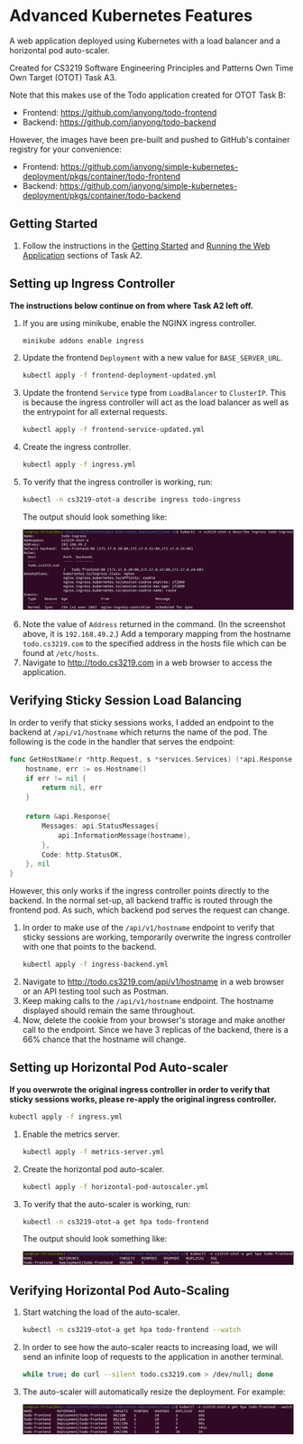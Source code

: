 # Advanced Kubernetes Features

A web application deployed using Kubernetes with a load balancer and a horizontal pod auto-scaler.

Created for CS3219 Software Engineering Principles and Patterns Own Time Own Target (OTOT) Task A3.

Note that this makes use of the Todo application created for OTOT Task B:
* Frontend: https://github.com/ianyong/todo-frontend
* Backend: https://github.com/ianyong/todo-backend

However, the images have been pre-built and pushed to GitHub's container registry for your convenience:
* Frontend: https://github.com/ianyong/simple-kubernetes-deployment/pkgs/container/todo-frontend
* Backend: https://github.com/ianyong/simple-kubernetes-deployment/pkgs/container/todo-backend

## Getting Started

1. Follow the instructions in the [Getting Started](https://github.com/ianyong/simple-kubernetes-deployment/tree/master/task-a2#getting-started) and [Running the Web Application](https://github.com/ianyong/simple-kubernetes-deployment/tree/master/task-a2#running-the-web-application) sections of Task A2.

## Setting up Ingress Controller

**The instructions below continue on from where Task A2 left off.**

1. If you are using minikube, enable the NGINX ingress controller.
   ```sh
   minikube addons enable ingress
   ```
1. Update the frontend `Deployment` with a new value for `BASE_SERVER_URL`.
   ```sh
   kubectl apply -f frontend-deployment-updated.yml
   ```
1. Update the frontend `Service` type from `LoadBalancer` to `ClusterIP`. This is because the ingress controller will act as the load balancer as well as the entrypoint for all external requests.
   ```sh
   kubectl apply -f frontend-service-updated.yml
   ```
1. Create the ingress controller.
   ```sh
   kubectl apply -f ingress.yml
   ```
1. To verify that the ingress controller is working, run:
   ```sh
   kubectl -n cs3219-otot-a describe ingress todo-ingress
   ```
   The output should look something like:
   <p align="center">
     <img src="assets/kubernetes_ingress.png">
   </p>
1. Note the value of `Address` returned in the command. (In the screenshot above, it is `192.168.49.2`.) Add a temporary mapping from the hostname `todo.cs3219.com` to the specified address in the hosts file which can be found at `/etc/hosts`.
1. Navigate to http://todo.cs3219.com in a web browser to access the application.

## Verifying Sticky Session Load Balancing

In order to verify that sticky sessions works, I added an endpoint to the backend at `/api/v1/hostname` which returns the name of the pod.
The following is the code in the handler that serves the endpoint:
```go
func GetHostName(r *http.Request, s *services.Services) (*api.Response, error) {
	hostname, err := os.Hostname()
	if err != nil {
		return nil, err
	}

	return &api.Response{
		Messages: api.StatusMessages{
			api.InformationMessage(hostname),
		},
		Code: http.StatusOK,
	}, nil
}
```

However, this only works if the ingress controller points directly to the backend.
In the normal set-up, all backend traffic is routed through the frontend pod.
As such, which backend pod serves the request can change.

1. In order to make use of the `/api/v1/hostname` endpoint to verify that sticky sessions are working, temporarily overwrite the ingress controller with one that points to the backend.
   ```sh
   kubectl apply -f ingress-backend.yml
   ```
1. Navigate to http://todo.cs3219.com/api/v1/hostname in a web browser or an API testing tool such as Postman.
1. Keep making calls to the `/api/v1/hostname` endpoint. The hostname displayed should remain the same throughout.
1. Now, delete the cookie from your browser's storage and make another call to the endpoint. Since we have 3 replicas of the backend, there is a 66% chance that the hostname will change.

## Setting up Horizontal Pod Auto-scaler

**If you overwrote the original ingress controller in order to verify that sticky sessions works, please re-apply the original ingress controller.**
```sh
kubectl apply -f ingress.yml
```

1. Enable the metrics server.
   ```sh
   kubectl apply -f metrics-server.yml
   ```
1. Create the horizontal pod auto-scaler.
   ```sh
   kubectl apply -f horizontal-pod-autoscaler.yml
   ```
1. To verify that the auto-scaler is working, run:
   ```sh
   kubectl -n cs3219-otot-a get hpa todo-frontend
   ```
   The output should look something like:
   <p align="center">
     <img src="assets/kubernetes_hpa_no_load.png">
   </p>

## Verifying Horizontal Pod Auto-Scaling

1. Start watching the load of the auto-scaler.
   ```sh
   kubectl -n cs3219-otot-a get hpa todo-frontend --watch
   ```
1. In order to see how the auto-scaler reacts to increasing load, we will send an infinite loop of requests to the application in another terminal.
   ```sh
   while true; do curl --silent todo.cs3219.com > /dev/null; done
   ```
1. The auto-scaler will automatically resize the deployment. For example:
   <p align="center">
     <img src="assets/kubernetes_hpa_autoscale.png">
   </p>
